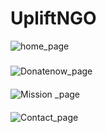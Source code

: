 # UpliftNGO

![home_page](https://github.com/user-attachments/assets/9354496f-fe27-4066-8218-ecde860ef436)
#####

![Donatenow_page](https://github.com/user-attachments/assets/112d25f7-a683-444a-b8d4-fec7cec18810)
####


![Mission _page](https://github.com/user-attachments/assets/6f69d1a3-4732-459b-b242-0c8fe59f8782)
####


![Contact_page](https://github.com/user-attachments/assets/7c650fb2-86e5-4b35-b59a-7ac679d03479)
####
